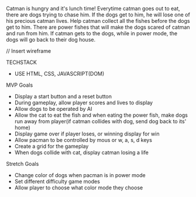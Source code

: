 Catman is hungry and it's lunch time! Everytime catman goes out to eat, there are dogs trying to chase him. If the dogs get to him, he will lose one of his precious catman lives. Help catman collect all the fishes before the dogs get to him. There are power fishes that will make the dogs scared of catman and run from him. If catman gets to the dogs, while in power mode, the dogs will go back to their dog house.

// Insert wireframe


TECHSTACK 
- USE HTML, CSS, JAVASCRIPT(DOM)

MVP Goals
- Display a start button and a reset button
- During gameplay, allow player scores and lives to display 
- Allow dogs to be operated by AI
- Allow the cat to eat the fish and when eating the power fish, make dogs run away from player(if catman collides with dog, send dog back to its' home)
- Display game over if player loses, or winning display for win
- Allow pacman to be controlled by mous or w, a, s, d keys
- Create a grid for the gameplay
- When dogs collide with cat, display catman losing a life 


 Stretch Goals
- Change color of dogs when pacman is in power mode
- Set different difficulty game modes
- Allow player to choose what color mode they choose
